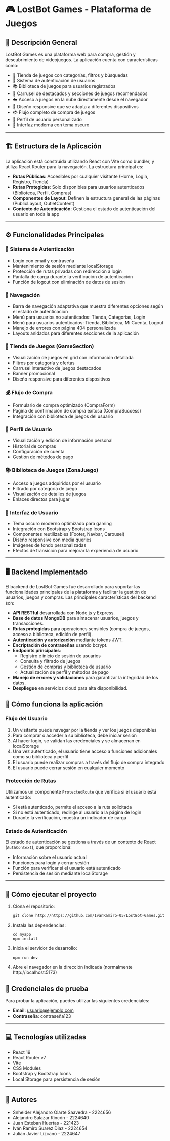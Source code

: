 # 🎮 LostBot Games - Plataforma de Juegos

## 📝 Descripción General

LostBot Games es una plataforma web para compra, gestión y descubrimiento de videojuegos. La aplicación cuenta con características como:

- 🛒 Tienda de juegos con categorías, filtros y búsquedas
- 🔐 Sistema de autenticación de usuarios
- 📚 Biblioteca de juegos para usuarios registrados
- 🌟 Carrusel de destacados y secciones de juegos recomendados
- ☁️ Acceso a juegos en la nube directamente desde el navegador
- 📱 Diseño responsive que se adapta a diferentes dispositivos
- 💳 Flujo completo de compra de juegos
- 👤 Perfil de usuario personalizado
- 🌙 Interfaz moderna con tema oscuro

---

## 🏗️ Estructura de la Aplicación

La aplicación está construida utilizando React con Vite como bundler, y utiliza React Router para la navegación. La estructura principal es:

- **Rutas Públicas**: Accesibles por cualquier visitante (Home, Login, Registro, Tienda)
- **Rutas Protegidas**: Solo disponibles para usuarios autenticados (Biblioteca, Perfil, Compras)
- **Componentes de Layout**: Definen la estructura general de las páginas (PublicLayout, OutletContent)
- **Contexto de Autenticación**: Gestiona el estado de autenticación del usuario en toda la app

---

## ⚙️ Funcionalidades Principales

### 🔑 Sistema de Autenticación

- Login con email y contraseña
- Mantenimiento de sesión mediante localStorage
- Protección de rutas privadas con redirección a login
- Pantalla de carga durante la verificación de autenticación
- Función de logout con eliminación de datos de sesión

### 🧭 Navegación

- Barra de navegación adaptativa que muestra diferentes opciones según el estado de autenticación
- Menú para usuarios no autenticados: Tienda, Categorías, Login
- Menú para usuarios autenticados: Tienda, Biblioteca, Mi Cuenta, Logout
- Manejo de errores con página 404 personalizada
- Layouts anidados para diferentes secciones de la aplicación

### 🏪 Tienda de Juegos (GameSection)

- Visualización de juegos en grid con información detallada
- Filtros por categoría y ofertas
- Carrusel interactivo de juegos destacados
- Banner promocional
- Diseño responsive para diferentes dispositivos

### 💰 Flujo de Compra

- Formulario de compra optimizado (CompraForm)
- Página de confirmación de compra exitosa (CompraSuccess)
- Integración con biblioteca de juegos del usuario

### 👤 Perfil de Usuario

- Visualización y edición de información personal
- Historial de compras
- Configuración de cuenta
- Gestión de métodos de pago

### 📚 Biblioteca de Juegos (ZonaJuego)

- Acceso a juegos adquiridos por el usuario
- Filtrado por categoría de juego
- Visualización de detalles de juegos
- Enlaces directos para jugar

### 🎨 Interfaz de Usuario

- Tema oscuro moderno optimizado para gaming
- Integración con Bootstrap y Bootstrap Icons
- Componentes reutilizables (Footer, Navbar, Carousel)
- Diseño responsive con media queries
- Imágenes de fondo personalizadas
- Efectos de transición para mejorar la experiencia de usuario

---
## 🖥️ Backend Implementado

El backend de LostBot Games fue desarrollado para soportar las funcionalidades principales de la plataforma y facilitar la gestión de usuarios, juegos y compras. Las principales características del backend son:

- **API RESTful** desarrollada con Node.js y Express.
- **Base de datos MongoDB** para almacenar usuarios, juegos y transacciones.
- **Rutas protegidas** para operaciones sensibles (compra de juegos, acceso a biblioteca, edición de perfil).
- **Autenticación y autorización** mediante tokens JWT.
- **Encriptación de contraseñas** usando bcrypt.
- **Endpoints principales**:
  - Registro e inicio de sesión de usuarios
  - Consulta y filtrado de juegos
  - Gestión de compras y biblioteca de usuario
  - Actualización de perfil y métodos de pago
- **Manejo de errores y validaciones** para garantizar la integridad de los datos.
- **Despliegue** en servicios cloud para alta disponibilidad.

## 🔄 Cómo funciona la aplicación

### Flujo del Usuario

1. Un visitante puede navegar por la tienda y ver los juegos disponibles
2. Para comprar o acceder a su biblioteca, debe iniciar sesión
3. Al hacer login, se validan las credenciales y se almacenan en localStorage
4. Una vez autenticado, el usuario tiene acceso a funciones adicionales como su biblioteca y perfil
5. El usuario puede realizar compras a través del flujo de compra integrado
6. El usuario puede cerrar sesión en cualquier momento

### Protección de Rutas

Utilizamos un componente `ProtectedRoute` que verifica si el usuario está autenticado:

- Si está autenticado, permite el acceso a la ruta solicitada
- Si no está autenticado, redirige al usuario a la página de login
- Durante la verificación, muestra un indicador de carga

### Estado de Autenticación

El estado de autenticación se gestiona a través de un contexto de React (`AuthContext`), que proporciona:

- Información sobre el usuario actual
- Funciones para login y cerrar sesión
- Función para verificar si el usuario está autenticado
- Persistencia de sesión mediante localStorage

---

## 🚀 Cómo ejecutar el proyecto

1. Clona el repositorio:
   ```
   git clone http://https://github.com/IvanRamiro-05/LostBot-Games.git
   ```

2. Instala las dependencias:
   ```
   cd myapp
   npm install
   ```

3. Inicia el servidor de desarrollo:
   ```
   npm run dev
   ```

4. Abre el navegador en la dirección indicada (normalmente http://localhost:5173)

## 🔑 Credenciales de prueba

Para probar la aplicación, puedes utilizar las siguientes credenciales:

- **Email**: usuario@ejemplo.com
- **Contraseña**: contraseña123

---

## 💻 Tecnologías utilizadas

- React 19
- React Router v7
- Vite
- CSS Modules
- Bootstrap y Bootstrap Icons
- Local Storage para persistencia de sesión

---

## 👥 Autores

- Snheider Alejandro Olarte Saavedra - 2224656
- Alejandro Salazar Rincón - 2224640
- Juan Esteban Huertas - 221423
- Iván Ramiro Suarez Diaz - 2224654
- Julian Javier Lizcano - 2224647

